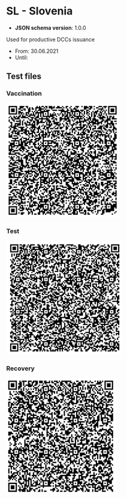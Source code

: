 # SL - Slovenia

* **JSON schema version**: 1.0.0

Used for productive DCCs issuance
* From: 30.06.2021
* Until:

## Test files

### Vaccination

![VAC](VAC.png)


### Test

![TEST](TEST.png)


### Recovery

![REC](REC.png)